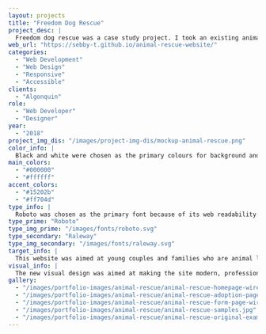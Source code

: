 ```yaml
---
layout: projects
title: "Freedom Dog Rescue"
project_desc: |
  Freedom dog rescue was a case study project. I took an existing animal rescue website that was… less than optimal, and I improved on it. Adding in responsiveness, accessibility and an overhaul in visual design.
web_url: "https://sebby-t.github.io/animal-rescue-website/"
categories:
  - "Web Development"
  - "Web Design"
  - "Responsive"
  - "Accessible"
clients:
  - "Algonquin"
role:
  - "Web Developer"
  - "Designer"
year:
  - "2018"
project_img_dis: "/images/project-img-dis/mockup-animal-rescue.png"
color_info: |
  Black and white were chosen as the primary colours for background and body copy since they give a sense of professionalism and create easy readability. For the accent colours the blue-black colour helps the site separate from being overly designed and makes it more approachable. While the orange—used sparingly—as call to action and attention grabber since it creates great contrast.
main_colors:
  - "#000000"
  - "#ffffff"
accent_colors:
  - "#15202b"
  - "#ff704d"
type_info: |
  Roboto was chosen as the primary font because of its web readability. While Raleway was chosen for the main headers of the website. Both fonts pair nicely together and fit a modern and friendly feeling for the website. This helped push the professional feeling of the website and make it more approachable for families looking to adopt.
type_prime: "Roboto"
type_img_prime: "/images/fonts/roboto.svg"
type_secondary: "Raleway"
type_img_secondary: "/images/fonts/raleway.svg"
target_info: |
  This website was aimed at young couples and families who are animal lovers and are looking to too add to their family but also save a pet’s life if not by adoption then through donations. This means they are caring, loving and compassionate.
visual_info: |
  The new visual design was aimed at making the site modern, professional and approachable. It was a balance of colours, imagery and text to make the site feel trustworthy and show that they cared for their website as much as they do finding pets a safe and caring home.
gallery:
  - "/images/portfolio-images/animal-rescue/animal-rescue-homepage-wireframe.jpg"
  - "/images/portfolio-images/animal-rescue/animal-rescue-adoption-page-wireframe.jpg"
  - "/images/portfolio-images/animal-rescue/animal-rescue-form-page-wireframe.jpg"
  - "/images/portfolio-images/animal-rescue/animal-rescue-samples.jpg"
  - "/images/portfolio-images/animal-rescue/animal-rescue-original-example.jpg"
---
```

